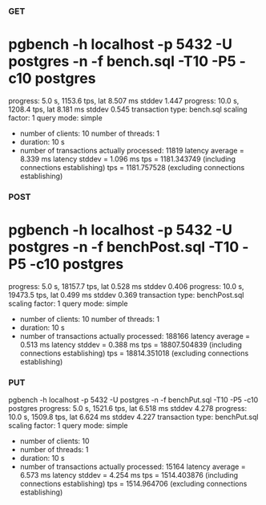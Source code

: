 ### GET

# pgbench -h localhost -p 5432 -U postgres -n -f bench.sql -T10 -P5 -c10 postgres
progress: 5.0 s, 1153.6 tps, lat 8.507 ms stddev 1.447
progress: 10.0 s, 1208.4 tps, lat 8.181 ms stddev 0.545
transaction type: bench.sql
scaling factor: 1
query mode: simple
- number of clients: 10
number of threads: 1
- duration: 10 s
- number of transactions actually processed: 11819
latency average = 8.339 ms
latency stddev = 1.096 ms
tps = 1181.343749 (including connections establishing)
tps = 1181.757528 (excluding connections establishing)

### POST

# pgbench -h localhost -p 5432 -U postgres -n -f benchPost.sql -T10 -P5 -c10 postgres
progress: 5.0 s, 18157.7 tps, lat 0.528 ms stddev 0.406
progress: 10.0 s, 19473.5 tps, lat 0.499 ms stddev 0.369
transaction type: benchPost.sql
scaling factor: 1
query mode: simple
- number of clients: 10
number of threads: 1
- duration: 10 s
- number of transactions actually processed: 188166
latency average = 0.513 ms
latency stddev = 0.388 ms
tps = 18807.504839 (including connections establishing)
tps = 18814.351018 (excluding connections establishing)

### PUT

pgbench -h localhost -p 5432 -U postgres -n -f benchPut.sql -T10 -P5 -c10 postgres
progress: 5.0 s, 1521.6 tps, lat 6.518 ms stddev 4.278
progress: 10.0 s, 1509.8 tps, lat 6.624 ms stddev 4.227
transaction type: benchPut.sql
scaling factor: 1
query mode: simple
- number of clients: 10
- number of threads: 1
- duration: 10 s
- number of transactions actually processed: 15164
latency average = 6.573 ms
latency stddev = 4.254 ms
tps = 1514.403876 (including connections establishing)
tps = 1514.964706 (excluding connections establishing)